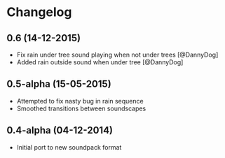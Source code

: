 # Changelog

## 0.6 (14-12-2015)
* Fix rain under tree sound playing when not under trees [@DannyDog]
* Added rain outside sound when under tree [@DannyDog]

## 0.5-alpha (15-05-2015)
* Attempted to fix nasty bug in rain sequence
* Smoothed transitions between soundscapes

## 0.4-alpha (04-12-2014)
* Initial port to new soundpack format